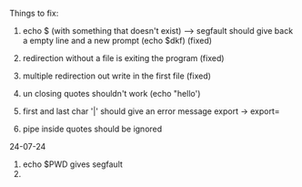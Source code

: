 Things to fix:

1. echo $ (with something that doesn't exist) --> segfault 
	should give back a empty line and a new prompt (echo $dkf)
(fixed)

2. redirection without a file is exiting the program
(fixed)

3. multiple redirection out write in the first file 
(fixed)

4. un closing quotes shouldn't work (echo "hello')
5. first and last char '|' should give an error message
export -> export=
6. pipe inside quotes should be ignored

24-07-24

1. echo $PWD gives segfault
2.